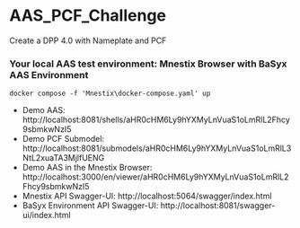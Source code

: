 # AAS_PCF_Challenge
Create a DPP 4.0 with Nameplate and PCF 

### Your local AAS test environment: Mnestix Browser with BaSyx AAS Environment
```docker compose -f 'Mnestix\docker-compose.yaml' up```

- Demo AAS: http://localhost:8081/shells/aHR0cHM6Ly9hYXMyLnVuaS1oLmRlL2Fhcy9sbmkwNzI5
- Demo PCF Submodel: http://localhost:8081/submodels/aHR0cHM6Ly9hYXMyLnVuaS1oLmRlL3NtL2xuaTA3MjlfUENG
- Demo AAS in the Mnestix Browser: http://localhost:3000/en/viewer/aHR0cHM6Ly9hYXMyLnVuaS1oLmRlL2Fhcy9sbmkwNzI5
- Mnestix API Swagger-UI: http://localhost:5064/swagger/index.html
- BaSyx Environment API Swagger-UI: http://localhost:8081/swagger-ui/index.html
